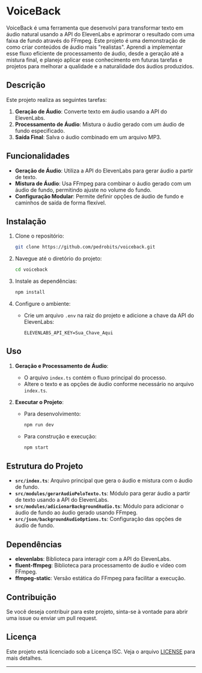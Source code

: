 # VoiceBack

VoiceBack é uma ferramenta que desenvolvi para transformar texto em áudio natural usando a API do ElevenLabs e aprimorar o resultado com uma faixa de fundo através do FFmpeg. Este projeto é uma demonstração de como criar conteúdos de áudio mais "realistas". Aprendi a implementar esse fluxo eficiente de processamento de áudio, desde a geração até a mistura final, e planejo aplicar esse conhecimento em futuras tarefas e projetos para melhorar a qualidade e a naturalidade dos áudios produzidos.
## Descrição

Este projeto realiza as seguintes tarefas:
1. **Geração de Áudio**: Converte texto em áudio usando a API do ElevenLabs.
2. **Processamento de Áudio**: Mistura o áudio gerado com um áudio de fundo especificado.
3. **Saída Final**: Salva o áudio combinado em um arquivo MP3.

## Funcionalidades

- **Geração de Áudio**: Utiliza a API do ElevenLabs para gerar áudio a partir de texto.
- **Mistura de Áudio**: Usa FFmpeg para combinar o áudio gerado com um áudio de fundo, permitindo ajuste no volume do fundo.
- **Configuração Modular**: Permite definir opções de áudio de fundo e caminhos de saída de forma flexível.

## Instalação

1. Clone o repositório:
   ```bash
   git clone https://github.com/pedrobits/voiceback.git
   ```

2. Navegue até o diretório do projeto:
   ```bash
   cd voiceback
   ```

3. Instale as dependências:
   ```bash
   npm install
   ```

4. Configure o ambiente:
   - Crie um arquivo `.env` na raiz do projeto e adicione a chave da API do ElevenLabs:
     ```plaintext
     ELEVENLABS_API_KEY=Sua_Chave_Aqui
     ```

## Uso

1. **Geração e Processamento de Áudio**:
   - O arquivo `index.ts` contém o fluxo principal do processo.
   - Altere o texto e as opções de áudio conforme necessário no arquivo `index.ts`.

2. **Executar o Projeto**:
   - Para desenvolvimento:
     ```bash
     npm run dev
     ```
   - Para construção e execução:
     ```bash
     npm start
     ```

## Estrutura do Projeto

- **`src/index.ts`**: Arquivo principal que gera o áudio e mistura com o áudio de fundo.
- **`src/modules/gerarAudioPeloTexto.ts`**: Módulo para gerar áudio a partir de texto usando a API do ElevenLabs.
- **`src/modules/adicionarBackgroundAudio.ts`**: Módulo para adicionar o áudio de fundo ao áudio gerado usando FFmpeg.
- **`src/json/backgroundAudioOptions.ts`**: Configuração das opções de áudio de fundo.

## Dependências

- **elevenlabs**: Biblioteca para interagir com a API do ElevenLabs.
- **fluent-ffmpeg**: Biblioteca para processamento de áudio e vídeo com FFmpeg.
- **ffmpeg-static**: Versão estática do FFmpeg para facilitar a execução.

## Contribuição

Se você deseja contribuir para este projeto, sinta-se à vontade para abrir uma issue ou enviar um pull request.

## Licença

Este projeto está licenciado sob a Licença ISC. Veja o arquivo [LICENSE](LICENSE) para mais detalhes.

---
